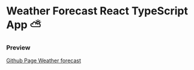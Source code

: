 # Weather Forecast React TypeScript App ⛅
### Preview

[Github Page Weather forecast](https://sousx-lab.github.io/weather-forcast/)
